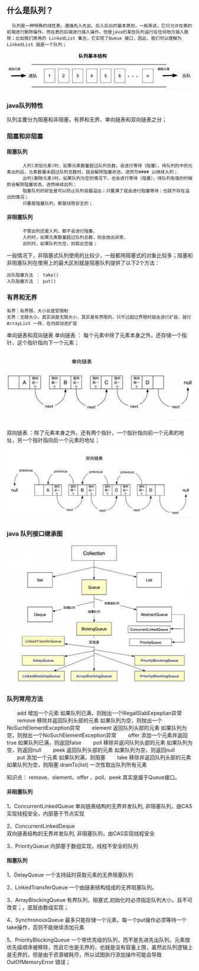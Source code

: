 ## 什么是队列？
      队列是一种特殊的线性表，遵循先入先出、后入后出的基本原则，一般来说，它只允许在表的前端进行删除操作，而在表的后端进行插入操作，但是java的某些队列运行在任何地方插入删除；比如我们常用的 LinkedList 集合，它实现了Queue 接口，因此，我们可以理解为 LinkedList 就是一个队列；

![img](assets/watermark,type_ZmFuZ3poZW5naGVpdGk,shadow_10,text_aHR0cHM6Ly9ibG9nLmNzZG4ubmV0L3FxXzI3MTg0NDk3,size_16,color_FFFFFF,t_70.png)

###  java队列特性
队列主要分为阻塞和非阻塞，有界和无界、单向链表和双向链表之分；

### 阻塞和非阻塞
#### 阻塞队列
          入列(添加元素)时，如果元素数量超过队列总数，会进行等待（阻塞），待队列的中的元素出列后，元素数量未超过队列总数时，就会解除阻塞状态，进而可#### 以继续入列；
          出列(删除元素)时，如果队列为空的情况下，也会进行等待（阻塞），待队列有值的时候即会解除阻塞状态，进而继续出列；
          阻塞队列的好处是可以防止队列容器溢出；只要满了就会进行阻塞等待；也就不存在溢出的情况；
          只要是阻塞队列，都是线程安全的；
          

#### 非阻塞队列
          不管出列还是入列，都不会进行阻塞，
          入列时，如果元素数量超过队列总数，则会抛出异常，
          出列时，如果队列为空，则取出空值；

一般情况下，非阻塞式队列使用的比较少，一般都用阻塞式的对象比较多；阻塞和非阻塞队列在使用上的最大区别就是阻塞队列提供了以下2个方法：

    出队阻塞方法 ： take()
    入队阻塞方法 ： put()
###  有界和无界
    有界：有界限，大小长度受限制
    无界：无限大小，其实说是无限大小，其实是有界限的，只不过超过界限时就会进行扩容，就行ArrayList 一样，在内部动态扩容

单向链表和双向链表
单向链表 ： 每个元素中除了元素本身之外，还存储一个指针，这个指针指向下一个元素；

![img](assets/watermark,type_ZmFuZ3poZW5naGVpdGk,shadow_10,text_aHR0cHM6Ly9ibG9nLmNzZG4ubmV0L3FxXzI3MTg0NDk3,size_16,color_FFFFFF,t_70-16677922765313.png)

双向链表 ：除了元素本身之外，还有两个指针，一个指针指向前一个元素的地址，另一个指针指向后一个元素的地址；

![img](assets/watermark,type_ZmFuZ3poZW5naGVpdGk,shadow_10,text_aHR0cHM6Ly9ibG9nLmNzZG4ubmV0L3FxXzI3MTg0NDk3,size_16,color_FFFFFF,t_70-16677922874746.png)

### java 队列接口继承图

![img](assets/watermark,type_ZmFuZ3poZW5naGVpdGk,shadow_10,text_aHR0cHM6Ly9ibG9nLmNzZG4ubmV0L3FxXzI3MTg0NDk3,size_16,color_FFFFFF,t_70-16677923035189.png)

### 队列常用方法
　　add        增加一个元索                     如果队列已满，则抛出一个IIIegaISlabEepeplian异常
　　remove   移除并返回队列头部的元素    如果队列为空，则抛出一个NoSuchElementException异常
　　element  返回队列头部的元素             如果队列为空，则抛出一个NoSuchElementException异常
　　offer       添加一个元素并返回true       如果队列已满，则返回false
　　poll         移除并返问队列头部的元素    如果队列为空，则返回null
　　peek       返回队列头部的元素             如果队列为空，则返回null
　　put         添加一个元素                      如果队列满，则阻塞
　　take        移除并返回队列头部的元素     如果队列为空，则阻塞
       drainTo(list)   一次性取出队列所有元素

知识点： remove、element、offer 、poll、peek 其实是属于Queue接口。 

#### 非阻塞队列
1、ConcurrentLinkedQueue
  单向链表结构的无界并发队列, 非阻塞队列，由CAS实现线程安全，内部基于节点实现

2、ConcurrentLinkedDeque  
双向链表结构的无界并发队列, 非阻塞队列，由CAS实现线程安全    

3、PriorityQueue
内部基于数组实现，线程不安全的队列

#### 阻塞队列
1、DelayQueue
一个支持延时获取元素的无界阻塞队列

2、LinkedTransferQueue
一个由链表结构组成的无界阻塞队列。

3、ArrayBlockingQueue
有界队列，阻塞式,初始化时必须指定队列大小，且不可改变；，底层由数组实现；

4、SynchronousQueue
最多只能存储一个元素，每一个put操作必须等待一个take操作，否则不能继续添加元素

5、PriorityBlockingQueue
一个带优先级的队列，而不是先进先出队列。元素按优先级顺序被移除，而且它也是无界的，也就是没有容量上限，虽然此队列逻辑上是无界的，但是由于资源被耗尽，所以试图执行添加操作可能会导致 OutOfMemoryError 错误；